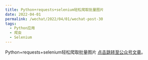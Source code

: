 ```yaml
---
title: Python+requests+selenium轻松爬取批量图片
date: 2022-04-01
permalink: /wechat/2022/04/01/wechat-post-30
tags:
  - Python应用
  - 爬虫
  - Selenium
---
```


Python+requests+selenium轻松爬取批量图片 [点击跳转至公众号文章](http://mp.weixin.qq.com/s?__biz=MzkxNjM0MzQ0MQ==&mid=2247483745&idx=1&sn=66e9b4e4b73d8fb76c66ee650da04a4d&chksm=c1501e9ff6279789e329c0e2bb880e59d625eca56f5daee31bc133f9b2f22677e579d83841fc#rd)。